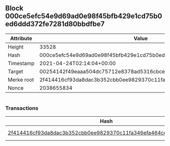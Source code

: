 ## Block 000ce5efc54e9d69ad0e98f45bfb429e1cd75b0ed6ddd372fe7281d80bbdfbe7

Attribute | Value
--- | ---
Height | 33528
Hash | 000ce5efc54e9d69ad0e98f45bfb429e1cd75b0ed6ddd372fe7281d80bbdfbe7
Timestamp | 2021-04-24T02:14:04+00:00
Target | 00254142f49eaaa504dc75712e8378ad5316cbcead634704b3734b6271167cc4
Merke root | 2f414416cf93da8dac3b352cbb0ee9829370c11fa346efa464cea5a9086951a3
Nonce | 2038655834

```

```

### Transactions

Hash | Amount
--- | ---
[2f414416cf93da8dac3b352cbb0ee9829370c11fa346efa464cea5a9086951a3](2f414416cf93da8dac3b352cbb0ee9829370c11fa346efa464cea5a9086951a3.md) | 10.00000000 SKEPTI 
